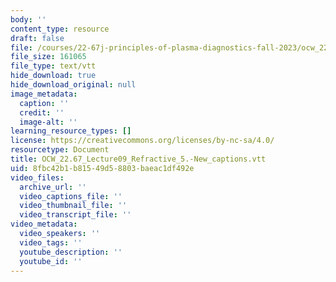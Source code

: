 ```yaml
---
body: ''
content_type: resource
draft: false
file: /courses/22-67j-principles-of-plasma-diagnostics-fall-2023/ocw_2267_lecture09_refractive_5-new_captions.vtt
file_size: 161065
file_type: text/vtt
hide_download: true
hide_download_original: null
image_metadata:
  caption: ''
  credit: ''
  image-alt: ''
learning_resource_types: []
license: https://creativecommons.org/licenses/by-nc-sa/4.0/
resourcetype: Document
title: OCW_22.67_Lecture09_Refractive_5.-New_captions.vtt
uid: 8fbc42b1-b815-49d5-8803-baeac1df492e
video_files:
  archive_url: ''
  video_captions_file: ''
  video_thumbnail_file: ''
  video_transcript_file: ''
video_metadata:
  video_speakers: ''
  video_tags: ''
  youtube_description: ''
  youtube_id: ''
---
```

